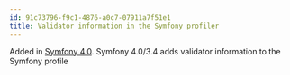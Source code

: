 ```yaml
---
id: 91c73796-f9c1-4876-a0c7-07911a7f51e1
title: Validator information in the Symfony profiler
---
```


Added in [Symfony 4.0](20201109140137-symfony_4_0). Symfony 4.0/3.4 adds
validator information to the Symfony profile
